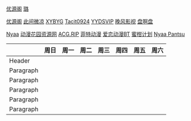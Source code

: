[优源阁](https://www.alipan.com/s/hKHWxqz69E9/folder/64ec931c2f725835432149558bfe2c867cade692)
[璐](https://www.alipan.com/s/7myhCotFo5Y/folder/656d7f6a8d54cc845a9948a6a8a571d07d81a10e)

[优源阁](https://www.kdocs.cn/l/co8FXOZ3lYez)
[此间微凉](https://docs.qq.com/doc/DYVJKbUhEQXdWbHhC)
[XYBYG](https://docs.qq.com/aio/DSkhXS2FLdmdEVEFm?p=OliSaIYnFVdvnoG24UvsD9)
[Tacit0924](https://www.kdocs.cn/l/ckW2ioJEVS1c)
[YYDSVIP](https://www.alipan.com/s/UT2zfSphdLn)
[晚风影视](https://www.kdocs.cn/l/caD6JgE6hgko)
[盘啊盘](https://www.kdocs.cn/l/cjgYyD84pFCx?R=L1MvMzU=)
<br>

[Nyaa](https://nyaa.si/)
[动漫花园资源网](https://share.dmhy.org/)
[ACG.RIP](https://acg.rip/)
[菲特动漫](https://fitacg.com/)
[爱恋动漫BT](https://www.kisssub.org/)
[蜜柑计划](https://mikanani.me/)
[Nyaa Pantsu](https://ouo.si/)

| | 周日 | 周一 | 周二 | 周三 | 周四 | 周五 | 周六 | 
| --- | --- | --- | --- | --- | --- | --- | --- |
| Header |   |   |   |    |    |    |    |
| Paragraph |   |   |   |    |    |    |    |
| Paragraph |   |   |   |    |    |    |    |
| Paragraph |   |   |   |    |    |    |    |
| Paragraph |   |   |   |    |    |    |    |
| Paragraph |   |   |   |    |    |    |    |

